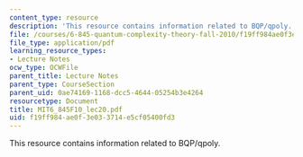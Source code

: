 ```yaml
---
content_type: resource
description: 'This resource contains information related to BQP/qpoly. '
file: /courses/6-845-quantum-complexity-theory-fall-2010/f19ff984ae0f3e033714e5cf05400fd3_MIT6_845F10_lec20.pdf
file_type: application/pdf
learning_resource_types:
- Lecture Notes
ocw_type: OCWFile
parent_title: Lecture Notes
parent_type: CourseSection
parent_uid: 0ae74169-1168-dcc5-4644-05254b3e4264
resourcetype: Document
title: MIT6_845F10_lec20.pdf
uid: f19ff984-ae0f-3e03-3714-e5cf05400fd3
---
```

This resource contains information related to BQP/qpoly. 


